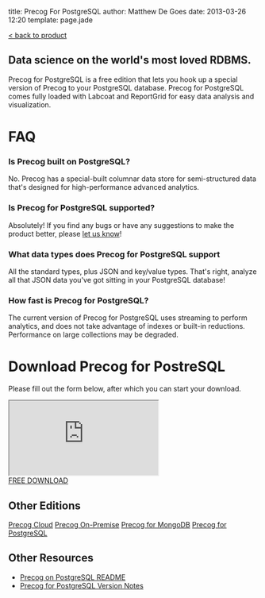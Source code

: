 title: Precog For PostgreSQL
author: Matthew De Goes
date: 2013-03-26 12:20
template: page.jade

<div id="body-links">
   <a class="static-link" href="/products/precog/">&#60; back to product</a>
</div>
<div class="two-columns">
    <h2>Data science on the world's most loved RDBMS.</h2>
    <p>Precog for PostgreSQL is a free edition that lets you hook up a special version of Precog to your PostgreSQL database. Precog for PostgreSQL comes fully loaded with Labcoat and ReportGrid for easy data analysis and visualization.</p>
    <h1>FAQ</h1>
    <div id="editions-faq">
        <h3>Is Precog built on PostgreSQL?</h3>
        <p>No. Precog has a special-built columnar data store for semi-structured data that's designed for high-performance advanced analytics.</p>
        <h3>Is Precog for PostgreSQL supported?</h3>
        <p>Absolutely! If you find any bugs or have any suggestions to make the product better, please <a href="/about/contact-us/">let us know</a>!</p>
        <h3>What data types does Precog for PostgreSQL support</h3>
        <p>All the standard types, plus JSON and key/value types. That's right, analyze all that JSON data you've got sitting in your PostgreSQL database!</p>
        <h3>How fast is Precog for PostgreSQL?</h3>
        <p>The current version of Precog for PostgreSQL uses streaming to perform analytics, and does not take advantage of indexes or built-in reductions. Performance on large collections may be degraded.</p>
    </div>
    <h1>Download Precog for PostreSQL</h1>
    <p>Please fill out the form below, after which you can start your download.</p>
    <div class="form-iframe-half">
        <iframe src="http://www2.precog.com/l/17892/2013-01-18/2c35d"></iframe>
    </div>
</div>
<div class="two-columns-end">
    <a class="medium-button red-background" href="#download">FREE DOWNLOAD</a>
    <div id="body-side-resources">
        <h2>Other Editions</h2>
        <div id="editions">
            <a href="/editions/precog-cloud/">Precog Cloud</a>
            <a href="/editions/precog-on-premise/">Precog On-Premise</a>
            <a href="/editions/precog-for-mongodb/">Precog for MongoDB</a>
            <a class="active" href="/editions/precog-for-postgresql/">Precog for PostgreSQL</a>
        </div>
        <h2>Other Resources</h2>
        <ul>
            <li>
                <a href="/downloads/postgresql-readme.htm">Precog on PostgreSQL README</a>
            </li>
            <li>
                <a href="/downloads/postgresql-changelog.htm">Precog for PostgreSQL Version Notes</a>
            </li>
        </ul>
    </div>
</div>
<div class="clear-left">
</div>